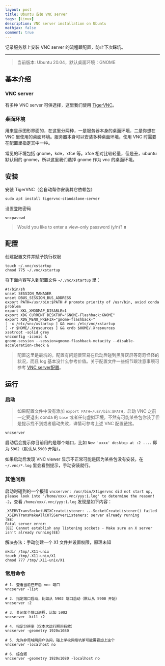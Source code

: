 ```yaml
---
layout: post
title: Ubuntu 安装 VNC server
tags: [Linux]
description: VNC server installation on Ubuntu
mathjax: false
comment: true
---
```


记录服务器上安装 VNC server 的流程跟配置，防止下次踩坑。

---

> 当前版本: Ubuntu 20.04，默认桌面环境：GNOME

## 基本介绍

### VNC server

有多种 VNC server 可供选择，这里我们使用 [TigerVNC](https://tigervnc.org)。

### 桌面环境

用来显示图形界面的，在这里分两种，一是服务器本身的桌面环境，二是你想在 VNC 里使用的桌面环境。服务器本身可以安装多种桌面环境，使用 VNC 时需要在配置里指定其中一种。

常见的环境包括 gnome，kde，xfce 等。xfce 相对比较轻量，但是丑，ubuntu 默认用的 gnome，所以这里我们选择 gnome 作为 vnc 的桌面环境。

## 安装

安装 TigerVNC（会自动帮你安装其它依赖包）

```shell
sudo apt install tigervnc-standalone-server
```

设置登陆密码

```shell
vncpasswd
```

> Would you like to enter a view-only password (y/n)? **n**

## 配置

创建配置文件并赋予执行权限

```shell
touch ~/.vnc/xstartup
chmod 775 ~/.vnc/xstartup
```

将下面内容写入到配置文件 `~/.vnc/xstartup` 里：

```shell
#!/bin/sh
unset SESSION_MANAGER
unset DBUS_SESSION_BUS_ADDRESS
export PATH=/usr/bin:$PATH # promote priority of /usr/bin, aviod conda problem
export XKL_XMODMAP_DISABLE=1
export XDG_CURRENT_DESKTOP="GNOME-Flashback:GNOME"
export XDG_MENU_PREFIX="gnome-flashback-"
[ -x /etc/vnc/xstartup ] && exec /etc/vnc/xstartup
[ -r $HOME/.Xresources ] && xrdb $HOME/.Xresources
xsetroot -solid grey
vncconfig -iconic &
gnome-session --session=gnome-flashback-metacity --disable-acceleration-check &
```

> 配置这里是最坑的，配置有问题很容易在启动后碰到黑屏灰屏等奇奇怪怪的状况，而且 log 基本没什么参考价值。关于配置文件一些细节跟注意事项可参考 [VNC server配置](https://segmentfault.com/a/1190000022707961)。

## 运行

### 启动

> 如果配置文件中没有添加 `export PATH=/usr/bin:$PATH`，启动 VNC 之前一定要退出 conda 的 `base` 或者任何虚拟环境，不然有可能某些包你装了但是提示找不到或者启动失败，详情可参考上述 VNC 配置链接。

```shell
vncserver
```

启动后会提示你目前用的是哪个端口，比如 `New 'xxxx' desktop at :2 ....` 即为 `5902`（默认从 `5900` 开始）。

如果启动后发现 VNC viewer 显示不正常可能是因为某些包没有安装，在 `~/.vnc/*.log` 里会看到提示，手动安装就行。

### 其他问题

启动时碰到的一个报错 `vncserver: /usr/bin/Xtigervnc did not start up, please look into '/home/xxx/.vnc/yyy:1.log' to determine the reason! -2`，查看 `/home/xxx/.vnc/yyy:1.log` 发现是如下内容：

```shell
_XSERVTransSocketUNIXCreateListener: ...SocketCreateListener() failed
_XSERVTransMakeAllCOTSServerListeners: server already running
(EE)
Fatal server error:
(EE) Cannot establish any listening sockets - Make sure an X server isn't already running(EE)
```

解决办法：手动创建一个 X1 文件并设置权限，原理未知

```shell
mkdir /tmp/.X11-unix
touch /tmp/.X11-unix/X1
chmod 777 /tmp/.X11-unix/X1
```

### 常用命令

```shell
# 1. 查看当前已开启 vnc 端口
vncserver -list

# 2. 指定端口启动，比如从 5902 端口启动（默认从 5900 开始）
vncserver :2

# 3. 关闭某个端口进程，比如 5902
vncserver -kill :2

# 4. 指定分辨率（仅本次运行期间有效）
vncserver -geometry 1920x1080

# 5. 允许非局域网用户访问，碰上学校网络坑爹可能需要加上这个
vncserver -localhost no

# 6. 综合版
vncserver -geometry 1920x1080 -localhost no
```